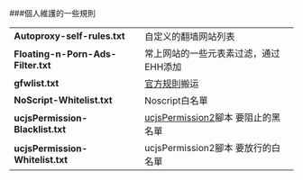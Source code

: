 ###個人維護的一些規則

| | |
| :--- | :--- |
| **Autoproxy-self-rules.txt** | 自定义的翻墙网站列表 |
| **Floating-n-Porn-Ads-Filter.txt** | 常上网站的一些元表素过滤，通过EHH添加 |
| **gfwlist.txt** | [官方规則][1]搬运 |
| **NoScript-Whitelist.txt** | Noscript白名單 |
| **ucjsPermission-Blacklist.txt** | [ucjsPermission2][2]腳本 要阻止的黑名單 |
| **ucjsPermission-Whitelist.txt** | ucjsPermission2腳本 要放行的白名單 |


  [1]: https://autoproxy-gfwlist.googlecode.com/svn/trunk/gfwlist.txt
  [2]: https://github.com/dupontjoy/userChrome.js-Collections-/tree/master/ucjsPermission2.uc.xul
